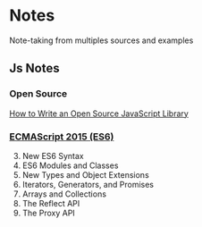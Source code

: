 # <b>Notes</b>
Note-taking from multiples sources and examples

## Js Notes

### Open Source

[How to Write an Open Source JavaScript Library](https://github.com/MABelanger/notes/blob/master/micro-library)


### [ECMAScript 2015 (ES6)](https://github.com/MABelanger/notes/tree/master/es6)
3. New ES6 Syntax
4. ES6 Modules and Classes
5. New Types and Object Extensions
6. Iterators, Generators, and Promises
7. Arrays and Collections
8. The Reflect API
9. The Proxy API
